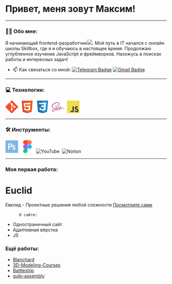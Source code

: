 
# Привет, меня зовут Максим!

---

### :man_technologist: Обо мне:

Я начинающий frontend-разработчик<img src="https://media.giphy.com/media/WUlplcMpOCEmTGBtBW/giphy.gif" width="30px">. Мой путь в IT начался с онлайн школы Skillbox, где я и обучаюсь в настоящее время. Продолжаю углубленное изучение JavaScript и фреймворков. Нахожусь в поисках работы и интересных задач!

- :mailbox: Как связаться со мной: [![Telegram Badge](https://img.shields.io/badge/-LutoborMax-blue?style=flat&logo=Telegram&logoColor=white)](https://t.me/f1llzzz) [![Gmail Badge](https://img.shields.io/badge/-Gmail-red?style=flat&logo=Gmail&logoColor=white)](mailto:emmanyil47@gmail.com)

---

### 💻 Технологии:

<div>
  <img src="https://github.com/devicons/devicon/blob/master/icons/git/git-original.svg" title="git" alt="git" width="40" height="40"/>&nbsp
  <img src="https://github.com/devicons/devicon/blob/master/icons/html5/html5-original.svg" title="html5" alt="html5" width="40" height="40"/>&nbsp
  <img src="https://github.com/devicons/devicon/blob/master/icons/css3/css3-original.svg" title="css" alt="css" width="40" height="40"/>&nbsp
  <img src="https://github.com/devicons/devicon/blob/master/icons/sass/sass-original.svg" title="sass/scss" alt="sass/scss" width="40" height="40"/>&nbsp;
  <img src="https://github.com/devicons/devicon/blob/master/icons/javascript/javascript-original.svg" title="javascript" alt="javascript" width="40" height="40"/>&nbsp
</div>

---
### 🛠 Инструменты:

<div>
  <img src="https://github.com/devicons/devicon/blob/master/icons/photoshop/photoshop-plain.svg" title="photoshop" alt="photoshop" width="40" height="40"/>&nbsp;
  <img src="https://github.com/devicons/devicon/blob/master/icons/figma/figma-original.svg" title="figma" alt="figma" width="40" height="40"/>&nbsp;
  <img src="https://upload.wikimedia.org/wikipedia/commons/9/9e/YouTube_Logo_%282013-2017%29.svg" title="YouTube" alt="YouTube" width="40" height="40"/>&nbsp;
  <img src="https://upload.wikimedia.org/wikipedia/commons/e/e9/Notion-logo.svg" title="Notion" alt="Notion" width="40" height="40"/>&nbsp;
</div>

---

### Моя первая работа:


 # Euclid

 Евклид - Проектные решения любой сложности
 [Посмотрите сами]( https://l-y-t-o-b-o-r-m-a-x.github.io/L-y-t-o-b-o-r-M-a-x/)

          О сайте:
- Одностраничный сайт
- Адаптивная вёрстка
- JS

### Ещё работы:
- [Blanchard ]( https://l-y-t-o-b-o-r-m-a-x.github.io/Blanchard/)
- [3D-Modeling-Courses ]( https://l-y-t-o-b-o-r-m-a-x.github.io/3D-Modeling-Courses/)
- [Battleship ](  https://l-y-t-o-b-o-r-m-a-x.github.io/Battleship/)
- [gulp-assembly ]( https://l-y-t-o-b-o-r-m-a-x.github.io/Blanchard/)


